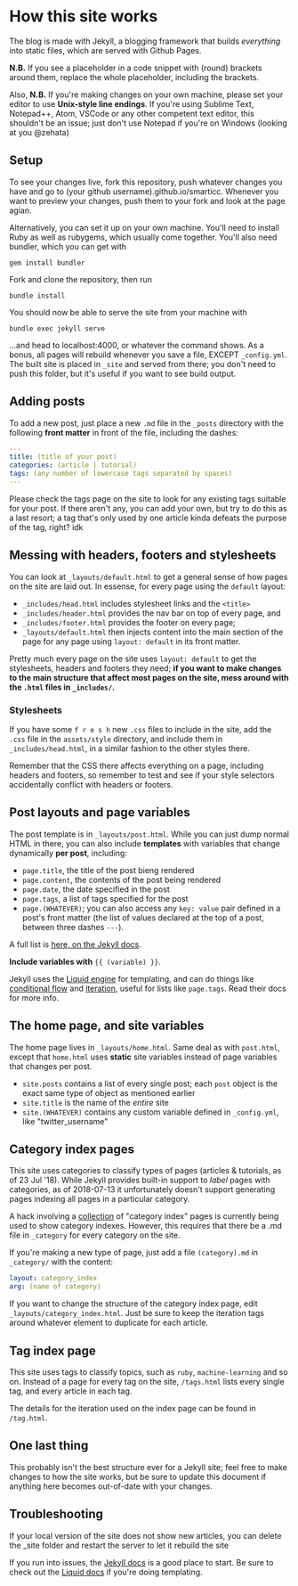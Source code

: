 # How this site works

The blog is made with Jekyll, a blogging framework that builds _everything_ into static files, which are served with Github Pages.

**N.B.** If you see a placeholder in a code snippet with (round) brackets around them, replace the whole placeholder, including the brackets. 

Also, **N.B.** If you're making changes on your own machine, please set your editor to use **Unix-style line endings**. If you're using Sublime Text, Notepad++, Atom, VSCode or any other competent text editor, this shouldn't be an issue; just don't use Notepad if you're on Windows (looking at you @zehata)

## Setup
To see your changes live, fork this repository, push whatever changes you have and go to (your github username).github.io/smarticc. Whenever you want to preview your changes, push them to your fork and look at the page agian.

Alternatively, you can set it up on your own machine. You'll need to install Ruby as well as rubygems, which usually come together. You'll also need bundler, which you can get with 

```shell
gem install bundler
```

Fork and clone the repository, then run

```shell
bundle install
```

You should now be able to serve the site from your machine with 

```shell
bundle exec jekyll serve
```

...and head to localhost:4000, or whatever the command shows. As a bonus, all pages will rebuild whenever you save a file, EXCEPT `_config.yml`. The built site is placed in `_site` and served from there; you don't need to push this folder, but it's useful if you want to see build output.

## Adding posts
To add a new post, just place a new `.md` file in the `_posts` directory with the following **front matter** in front of the file, including the dashes:

```yaml
---
title: (title of your post)
categories: (article | tutorial)
tags: (any number of lowercase tags separated by spaces)
---
```

Please check the tags page on the site to look for any existing tags suitable for your post. If there aren't any, you can add your own, but try to do this as a last resort; a tag that's only used by one article kinda defeats the purpose of the tag, right? idk

## Messing with headers, footers and stylesheets
You can look at `_layouts/default.html` to get a general sense of how pages on the site are laid out. In essense, for every page using the `default` layout:

* `_includes/head.html` includes stylesheet links and the `<title>` 
* `_includes/header.html` provides the nav bar on top of every page, and 
* `_includes/footer.html` provides the footer on every page;
* `_layouts/default.html` then injects content into the main section of the page for any page using `layout: default` in its front matter.

Pretty much every page on the site uses `layout: default` to get the stylesheets, headers and footers they need; **if you want to make changes to the main structure that affect most pages on the site, mess around with the `.html` files in `_includes/`.**

### Stylesheets
If you have some `f r e s h` new `.css` files to include in the site, add the `.css` file in the `assets/style` directory, and include them in `_includes/head.html`, in a similar fashion to the other styles there.

Remember that the CSS there affects everything on a page, including headers and footers, so remember to test and see if your style selectors accidentally conflict with headers or footers.

## Post layouts and page variables
The post template is in `_layouts/post.html`. While you can just dump normal HTML in there, you can also include **templates** with variables that change dynamically **per post**, including:

* `page.title`, the title of the post bieng rendered
* `page.content`, the contents of the post being rendered
* `page.date`, the date specified in the post
* `page.tags`, a list of tags specified for the post
* `page.(WHATEVER)`; you can also access any `key: value` pair defined in a post's front matter (the list of values declared at the top of a post, between three dashes `---`).

A full list is [here, on the Jekyll docs](https://jekyllrb.com/docs/variables/#page-variables).

**Include variables with** `{{ (variable) }}`.

Jekyll uses the [Liquid engine](https://shopify.github.io/liquid/) for templating, and can do things like [conditional flow](https://shopify.github.io/liquid/tags/control-flow/) and [iteration](https://shopify.github.io/liquid/tags/iteration/), useful for lists like `page.tags`. Read their docs for more info.

## The home page, and site variables
The home page lives in `_layouts/home.html`. Same deal as with `post.html`, except that `home.html` uses **static** site variables instead of page variables that changes per post.

* `site.posts` contains a list of every single post; each `post` object is the exact same type of object as mentioned earlier
* `site.title` is the name of the _entire_ site
* `site.(WHATEVER)` contains any custom variable defined in `_config.yml`, like "twitter_username"

## Category index pages
This site uses categories to classify types of pages (articles & tutorials, as of 23 Jul '18). While Jekyll provides built-in support to _label_ pages with categories, as of 2018-07-13 it unfortunately doesn't support generating pages indexing all pages in a particular category.

A hack involving a [collection](https://jekyllrb.com/docs/collections/) of "category index" pages is currently being used to show category indexes. However, this requires that there be a <category>.md file in `_category` for every category on the site.

If you're making a new type of page, just add a file `(category).md` in `_category/` with the content:

```yaml
layout: category_index
arg: (name of category)
```

If you want to change the structure of the category index page, edit `_layouts/category_index.html`. Just be sure to keep the iteration tags around whatever element to duplicate for each article.

## Tag index page
This site uses tags to classify topics, such as `ruby`, `machine-learning` and so on. Instead of a page for every tag on the site, `/tags.html` lists every single tag, and every article in each tag. 

The details for the iteration used on the index page can be found in `/tag.html`. 

## One last thing
This probably isn't the best structure ever for a Jekyll site; feel free to make changes to how the site works, but be sure to update this document if anything here becomes out-of-date with your changes.

## Troubleshooting
If your local version of the site does not show new articles, you can delete the \_site folder and restart the server to let it rebuild the site

If you run into issues, the [Jekyll docs](https://jekyllrb.com/docs) is a good place to start. Be sure to check out the [Liquid docs](https://shopify.github.io/liquid/) if you're doing templating.
